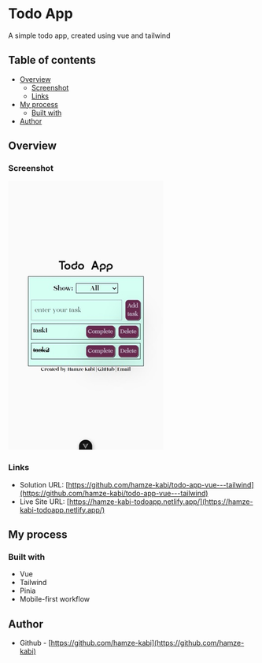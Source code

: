 # Todo App

A simple todo app, created using vue and tailwind

## Table of contents

- [Overview](#overview)
  - [Screenshot](#screenshot)
  - [Links](#links)
- [My process](#my-process)
  - [Built with](#built-with)
- [Author](#author)

## Overview

### Screenshot

![Screenshot](screenshot.jpg)

### Links

- Solution URL: [https://github.com/hamze-kabi/todo-app-vue---tailwind](https://github.com/hamze-kabi/todo-app-vue---tailwind)
- Live Site URL: [https://hamze-kabi-todoapp.netlify.app/](https://hamze-kabi-todoapp.netlify.app/)

## My process

### Built with

- Vue
- Tailwind
- Pinia
- Mobile-first workflow

## Author

- Github - [https://github.com/hamze-kabi](https://github.com/hamze-kabi)
